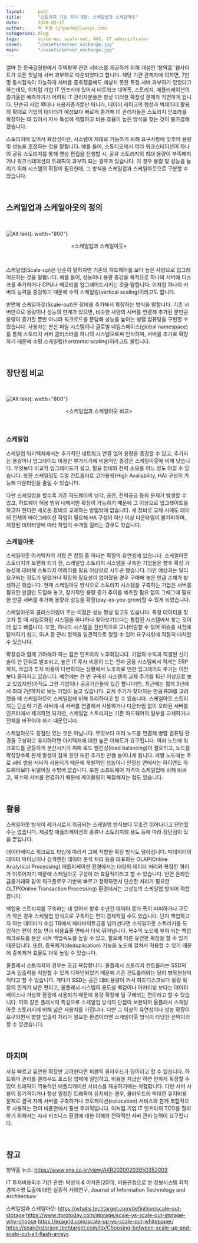 ```yaml
---
layout:     post
title:      "스토리지 기초 지식 3편: 스케일업과 스케일아웃"
date:       2020-02-17
author:     박 주형 (jhpark@gluesys.com)
categories: blog
tags:       scale-up, scale-out, NAS, IT administrator
cover:      "/assets/server_exchange.jpg"
main:       "/assets/server_exchange.jpg"
---
```


얼마 전 한국감정원에서 주택청약 관련 서비스를 제공하기 위해 개설한 ‘청약홈’ 웹사이트가 오픈 첫날에 서버 과부하로 다운되었다고 합니다. 해당 기관 관계자에 의하면, 7만 명 동시접속이 가능하게 서버를 증축했음에도 예상치 못한 특정 서버 과부하가 있었다고 하는데요, 이처럼 기업 IT 인프라에 있어서 네트워크 대역폭, 스토리지, 애플리케이션의 증가율은 예측하기가 어려워 IT 관리자분들은 항상 이러한 확장성 문제와 직면하게 됩니다. 단순히 사업 확대나 사용자증가뿐만 아니라, 데이터 레이크의 형성과 빅데이터 활용의 확대로 기업의 데이터가 예상보다 빠르게 증가해 IT 관리자들은 스토리지 인프라를 확장하는 데 있어서 자사 특성에 적합하고 비용 효율이 높은 방식을 찾는 것이 불가결해졌습니다.  

스토리지에 있어서 확장성이란, 시스템이 제대로 기능하기 위해 요구사항에 맞추어 용량 및 성능을 조정하는 것을 말합니다. 예를 들어, 스튜디오에서 여러 워크스테이션이 하나의 공유 스토리지를 통해 영상 편집을 진행할 시, 공유 스토리지의 최대 용량이 부족해지거나 워크스테이션의 트래픽이 과부하 되는 경우가 있습니다. 이 경우 용량 및 성능을 늘리기 위해 시스템의 확장이 필요한데, 그 방식을 스케일업과 스케일아웃으로 구분할 수 있습니다.   

&nbsp;

## 스케일업과 스케일아웃의 정의

&nbsp;

![Alt text](/assets/scaleup_scaleout_intro1.png){: width="800"}

<center>&#60;스케일업과 스케일아웃&#62;</center>

&nbsp;

스케일업(Scale-up)은 단순히 말하자면 기존의 하드웨어를 보다 높은 사양으로 업그레이드하는 것을 말합니다. 예를 들어, 성능이나 용량 증강을 목적으로 하나의 서버에 디스크를 추가하거나 CPU나 메모리를 업그레이드시키는 것을 말합니다. 이처럼 하나의 서버의 능력을 증강하기 때문에 수직 스케일링(vertical scaling)이라고도 합니다.  

반면에 스케일아웃(Scale-out)은 장비를 추가해서 확장하는 방식을 말합니다. 기존 서버만으로 용량이나 성능의 한계가 있으면, 비슷한 사양의 서버를 연결해 추가된 분만큼 용량이 증가할 뿐만 아니라 워크로드를 분담해 성능을 높이는 병렬 컴퓨팅을 구현할 수 있습니다. 사용자는 분산 파일 시스템이나 글로벌 네임스페이스(global namespace)를 통해 스토리지 서버 클러스터를 하나의 시스템으로써 인식하며, 서버를 추가로 확장하기 때문에 수평 스케일링(horizontal scaling)이라고도 불립니다.  

&nbsp;

## 장단점 비교

&nbsp;

![Alt text](/assets/scaleup_scaleout_comparison1.png){: width="800"}

<center>&#60;스케일업과 스케일아웃 비교&#62;</center>

&nbsp;

### 스케일업

스케일업 아키텍처에서는 추가적인 네트워크 연결 없이 용량을 증강할 수 있고, 추가되는 용량이나 업그레이드 비용만 부가되기에 비용적인 증강은 스케일아웃에 비해 낮습니다. 무엇보다 비교적 업그레이드가 쉽고, 필요 장비와 전력 소모를 어느 정도 아낄 수 있습니다. 또한 스케일업도 듀얼 컨트롤러로 고가용성(High Availability, HA) 구성이 가능해 다운타임을 줄일 수 있습니다.  

다만 스케일업을 할수록 기존 하드웨어의 냉각, 공간, 전력공급 등의 문제가 발생할 수 있고, 하드웨어 허용 범위 내에서만 확장이 가능하기 때문에 그 이상으로 업그레이드를 하고자 한다면 새로운 장비로 교체하는 방법밖에 없습니다. 새 장비로 교체 시에도 데이터 전체의 마이그레이션 작업이 필요해 HA 구성이 아닌 이상 다운타임이 불가피하며, 저장된 데이터양에 따라 작업이 수개월 걸리는 경우도 있습니다.  

### 스케일아웃

스케일아웃 아키텍처의 가장 큰 장점 중 하나는 확장의 유연성에 있습니다. 스케일아웃 스토리지가 보편화 되기 전, 스케일업 스토리지 시스템을 구축한 기업들은 향후 확장 가능성에 대비해 스토리지 어레이를 필요 이상으로 사두곤 했습니다. 다만 예상과는 달리 요구되는 정도가 달랐거나 확장의 필요성이 없어졌을 경우 구매해 놓은 만큼 손해가 발생하곤 했습니다. 현재 스케일아웃 방식으로 스토리지 시스템을 구축하는 기업은 서버를 필요한 만큼만 도입해 놓고, 장기적인 용량 증가 추이를 예측할 필요 없이 그때그때 필요한 만큼 서버를 추가해 용량과 성능을 확장(pay-as-you-grow)할 수 있게 되었습니다.   

스케일아웃의 클러스터링이 주는 이점은 성능 향상 말고도 있습니다. 특정 데이터를 찾고자 할 때 사일로화된 시스템을 하나하나 찾아보기보다는 통합된 시스템에서 찾는 것이 더 쉽고 빠릅니다. 또한, 하나의 시스템을 전반적으로 모니터링할 수 있어 이슈를 사전에 탐지하기 쉽고, SLA 등 관리 정책을 일관적으로 정할 수 있어 요구사항에 적절히 대처할 수 있습니다.  

확장성과 함께 고려해야 하는 점은 인프라의 노후화입니다. 기업의 수익과 직결된 신기술이 연 단위로 발표되고, 높은 IT 투자 비용이 드는 전자 금융 시스템에서 적게는 ERP까지, 쓰임과 투자 비용이 다변화되는 상황에서 노후화로 인한 업그레이드 주기는 이전보다 좁혀지고 있습니다. 예전에는 한 번 구축된 시스템의 교체 주기를 10년 이상으로 보고 있었지만(아직도 그런 기업이나 공공기관들이 있긴 합니다만), 최근에는 짧게 3년에서 최대 7년까지로 보는 기업이 늘고 있습니다. 교체 주기가 잦아지는 만큼 ROI를 고려했을 때 스케일아웃이 스케일업에 비해 유리하다고 할 수 있습니다. 스케일아웃 스토리지는 단순히 기존 서버에 새 서버를 연결해서 사용하거나 다운타임 없이 오래된 서버를 인프라에서 제거하면 되지만, 스케일업 스토리지는 기존 하드웨어의 일부를 교체하거나 전체를 바꾸어야 하기 때문입니다.  

스케일아웃도 장점만 있는 것은 아닙니다. 무엇보다 여러 노드를 연결해 병렬 컴퓨팅 환경을 구성하고 유지하려면 아키텍처에 대한 높은 이해도가 요구됩니다. 여러 노드에 워크로드를 균등하게 분산시키기 위해 로드 밸런싱(load balancing)이 필요하고, 노드를 확장할수록 문제 발생의 잠재 원인 또한 추가한 만큼 늘어나게 됩니다. 개별 노드에는 주로 x86 범용 서버가 사용되기 때문에 개별적인 성능이나 안정성 면에서는 하이엔드 하드웨어보다 뒤떨어질 수밖에 없습니다. 또한 소프트웨어 가격이 스케일업에 비해 비싸고, 복수의 서버를 연결하기 때문에 케이블링이 복잡해지는 점도 있습니다.  

&nbsp;

## 활용

스케일아웃 방식이 레거시로서 취급되는 스케일업 방식보다 무조건 뛰어나다고 단언할 수는 없습니다. 제공할 애플리케이션의 종류나 스토리지의 용도 등에 따라 장단점이 있을 뿐입니다.  

데이터베이스 워크로드 타입에 따라서 그에 적합한 확장 방식도 달라집니다. 빅데이터의 데이터 마이닝이나 검색엔진 데이터 분석 처리 등을 대표하는 OLAP(Online Analytical Processing) 애플리케이션 환경에서는 대량의 데이터 처리와 복잡한 쿼리가 이루어지기 때문에 스케일아웃 구성이 더 효율적이라고 할 수 있습니다. 반면 온라인 금융거래와 같이 워크플로우 기반에 빠르고 정확하면서 단순한 처리가 필요한 OLTP(Online Transaction Processing) 환경에서는 고성능의 스케일업 방식이 적합합니다.  

백업용 스토리지를 구축하는 데 있어서 향후 수년간 데이터 증가 폭이 미미하거나 규모가 작은 경우 스케일업 방식으로 구축하는 편이 경제적일 수도 있습니다. 단지 백업하고자 하는 데이터가 수십 TB에서 페타바이트급을 넘어선다면 스케일아웃 스토리지를 도입하는 편이 성능 면과 비용효율 면에서 더욱 뛰어납니다. 복수의 노드에 부하 되는 백업 워크로드를 분산 시켜 백업속도를 높일 수 있고, 필요에 따른 유연한 확장을 할 수 있기 때문입니다. 또한, 중복제거(deduplication) 기능을 노드에 걸쳐서 적용할 수 있기 때문에 중복제거 효율도 더욱 높일 수 있습니다.  

올플래시 스토리지의 경우는 조금 복잡합니다. 올플래시 스토리지 컨트롤러는 SSD의 고속 입출력을 지원할 수 있게 디자인되었기 때문에 기존 컨트롤러와는 달리 병목현상이 적다고 할 수 있습니다. 게다가 SSD는 공간 대비 용량이 커서 하드디스크보다 용량 확장의 한계가 낮은 편이고, 올플래시 시스템의 용도상 백업이나 아카이빙 보다는 데이터베이스나 가상화 환경에 사용되기 때문에 용량 확장에 덜 구애되는 편이라고 할 수 있습니다. 이와 같은 플래시의 특성으로 스케일업 방식의 단점이 보완되어 올플래시 스케일아웃 스토리지에 비해 넓은 사용처를 가집니다. 다만 그 이상의 유연성이나 성능 확장이 요구되면서 병렬 입출력 처리가 필요한 환경이라면 스케일아웃 방식이 타당한 선택이라 할 수 있겠습니다.  

&nbsp;

## 마치며

사실 빠르고 유연한 확장만 고려한다면 퍼블릭 클라우드가 답이라고 할 수 있습니다. 하드웨어 관리를 클라우드 호스팅 업체에 일임하고, 비용을 지급만 하면 편하게 확장할 수 있어 트래픽이 역동적인 애플리케이션 서비스를 제공하기에는 적합합니다. 다만 서버 사용이 장기적이거나 항상 일정한 트래픽이 유지되는 경우, 클라우드의 막대한 유지비용 문제로 결국 자체 서버를 구축하거나 코로케이션(colocation) 서비스와 함께 복합적으로 사용하는 편이 비용면에서 훨씬 효과적입니다. 이처럼 기업 IT 인프라의 TCO를 절약하기 위해서는 자사 비즈니스 환경에 대한 이해와 전략적인 서버 관리 능력이 요구됩니다.  

&nbsp;

## 참고

청약홈 뉴스: 
https://www.yna.co.kr/view/AKR20200203050352003

IT 투자비용회수 기간 관련:
박성식 & 이석준(2011), 비용관점으로 본 정보시스템 최적경제수명 도출에 대한 실증적 사례연구, Journal of Information Technology and Architecture

스케일업과 스케일아웃:
https://whatis.techtarget.com/definition/scale-out-storage
https://www.itprotoday.com/storage/scale-vs-scale-out-storage-why-choose
https://exagrid.com/scale-up-vs-scale-out-whitepaper/
https://searchstorage.techtarget.com/tip/Choosing-between-scale-up-and-scale-out-all-flash-arrays
